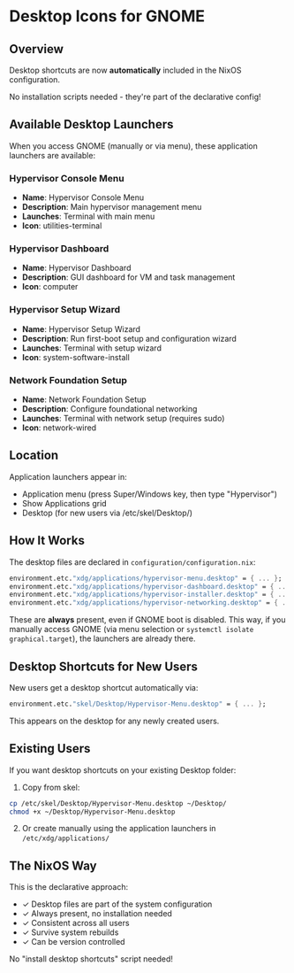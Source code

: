# Desktop Icons for GNOME

## Overview

Desktop shortcuts are now **automatically** included in the NixOS configuration.

No installation scripts needed - they're part of the declarative config!

## Available Desktop Launchers

When you access GNOME (manually or via menu), these application launchers are available:

### Hypervisor Console Menu
- **Name**: Hypervisor Console Menu
- **Description**: Main hypervisor management menu
- **Launches**: Terminal with main menu
- **Icon**: utilities-terminal

### Hypervisor Dashboard  
- **Name**: Hypervisor Dashboard
- **Description**: GUI dashboard for VM and task management
- **Icon**: computer

### Hypervisor Setup Wizard
- **Name**: Hypervisor Setup Wizard
- **Description**: Run first-boot setup and configuration wizard
- **Launches**: Terminal with setup wizard
- **Icon**: system-software-install

### Network Foundation Setup
- **Name**: Network Foundation Setup
- **Description**: Configure foundational networking
- **Launches**: Terminal with network setup (requires sudo)
- **Icon**: network-wired

## Location

Application launchers appear in:
- Application menu (press Super/Windows key, then type "Hypervisor")
- Show Applications grid
- Desktop (for new users via /etc/skel/Desktop/)

## How It Works

The desktop files are declared in `configuration/configuration.nix`:

```nix
environment.etc."xdg/applications/hypervisor-menu.desktop" = { ... };
environment.etc."xdg/applications/hypervisor-dashboard.desktop" = { ... };
environment.etc."xdg/applications/hypervisor-installer.desktop" = { ... };
environment.etc."xdg/applications/hypervisor-networking.desktop" = { ... };
```

These are **always** present, even if GNOME boot is disabled. This way, if you manually access GNOME (via menu selection or `systemctl isolate graphical.target`), the launchers are already there.

## Desktop Shortcuts for New Users

New users get a desktop shortcut automatically via:

```nix
environment.etc."skel/Desktop/Hypervisor-Menu.desktop" = { ... };
```

This appears on the desktop for any newly created users.

## Existing Users

If you want desktop shortcuts on your existing Desktop folder:

1. Copy from skel:
```bash
cp /etc/skel/Desktop/Hypervisor-Menu.desktop ~/Desktop/
chmod +x ~/Desktop/Hypervisor-Menu.desktop
```

2. Or create manually using the application launchers in `/etc/xdg/applications/`

## The NixOS Way

This is the declarative approach:
- ✓ Desktop files are part of the system configuration
- ✓ Always present, no installation needed
- ✓ Consistent across all users
- ✓ Survive system rebuilds
- ✓ Can be version controlled

No "install desktop shortcuts" script needed!
